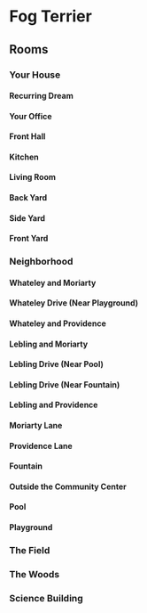# Fog Terrier
## Rooms
### Your House
#### Recurring Dream
#### Your Office
#### Front Hall
#### Kitchen
#### Living Room
#### Back Yard
#### Side Yard
#### Front Yard
### Neighborhood
#### Whateley and Moriarty
#### Whateley Drive (Near Playground)
#### Whateley and Providence
#### Lebling and Moriarty
#### Lebling Drive (Near Pool)
#### Lebling Drive (Near Fountain)
#### Lebling and Providence
#### Moriarty Lane
#### Providence Lane
#### Fountain
#### Outside the Community Center
#### Pool
#### Playground
### The Field
### The Woods
### Science Building